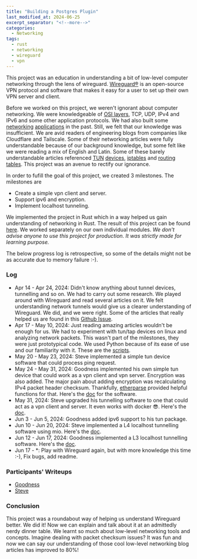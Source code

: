 ```yaml
---
title: "Building a Postgres Plugin"
last_modified_at: 2024-06-25
excerpt_separator: "<!--more-->"
categories:
  - Networking
tags:
  - rust
  - networking
  - wireguard
  - vpn
---
```


This project was an education in understanding a bit of low-level computer networking through the lens of wireguard. [Wireguard®](https://www.wireguard.com/) is an open-source VPN protocol and software that makes it easy for a user to set up their own VPN server and client.

Before we worked on this project, we weren't ignorant about computer networking. We were knowledgeable of [OSI layers](https://en.wikipedia.org/wiki/OSI_model#Layer_architecture), TCP, UDP, IPv4 and IPv6 and some other application protocols. We had also built some [networking](https://github.com/goodyduru/nitrows) [applications](https://github.com/goodyduru/simpletorrent) in the past. Still, we felt that our knowledge was insufficient. We are avid readers of engineering blogs from companies like Cloudflare and Tailscale. Some of their networking articles were fully understandable because of our background knowledge, but some felt like we were reading a mix of English and Latin. Some of these barely understandable articles referenced [TUN](https://tailscale.com/blog/throughput-improvements) [devices](https://tailscale.com/blog/more-throughput), [iptables](https://blog.cloudflare.com/how-to-drop-10-million-packets/) and [routing tables](https://tailscale.com/blog/2021-05-life-of-a-packet). This project was an avenue to rectify our ignorance.

In order to fufill the goal of this project, we created 3 milestones. The milestones are
* Create a simple vpn client and server.
* Support ipv6 and encryption.
* Implement localhost tunneling.

We implemented the project in Rust which in a way helped us gain understanding of networking in Rust. The result of this project can be found [here](https://github.com/systemEng-Learning/simple-wireguard). We worked separately on our own individual modules. *We don't advise anyone to use this project for production. It was strictly made for learning purpose.* 

The below progress log is retrospective, so some of the details might not be as accurate due to memory failure :-).

### Log
* Apr 14 - Apr 24, 2024: Didn't know anything about tunnel devices, tunnelling and so on. We had to carry out some research. We played around with Wireguard and read several articles on it. We felt understanding network tunnels would give us a clearer understanding of Wireguard. We did, and we were right. Some of the articles that really helped us are found in this [Github Issue](https://github.com/systemEng-Learning/simple-wireguard/issues/1).
* Apr 17 - May 10, 2024: Just reading amazing articles wouldn't be enough for us. We had to experiment with tun/tap devices on linux and analyzing network packets. This wasn't part of the milestones, they were just prototypical code. We used Python because of its ease of use and our familiarity with it. These are the [scripts](https://github.com/systemEng-Learning/simple-wireguard/tree/main/playtun).
* May 20 - May 23, 2024: Steve implemented a simple tun device software that could process ping request.
* May 24 - May 31, 2024: Goodness implemented his own simple tun device that could work as a vpn client and vpn server. 
Encryption was also added. The major pain about adding encryption was recalculating IPv4 packet header checksum. Thankfully, [etherparse](https://github.com/JulianSchmid/etherparse) provided helpful functions for that. Here's the [doc](https://github.com/systemEng-Learning/simple-wireguard/tree/main/tunnel-cli) for the software.
* May 31, 2024: Steve upgraded his tunnelling software to one that could act as a vpn client and server. It even works with docker 😎. Here's the [doc](https://github.com/systemEng-Learning/simple-wireguard/tree/main/tunnel-indocker).
* Jun 3 - Jun 5, 2024: Goodness added ipv6 support to his tun package. 
* Jun 10 - Jun 20, 2024: Steve implemented a L4 localhost tunnelling software using mio. Here's the [doc](https://github.com/systemEng-Learning/simple-wireguard/tree/main/tunnel-indocker/localhost-tunnel).
* Jun 12 - Jun 17, 2024: Goodness implemented a L3 localhost tunnelling software. Here's the [doc](https://github.com/systemEng-Learning/simple-wireguard/tree/main/tunnel-local).
* Jun 17 - *: Play with Wireguard again, but with more knowledge this time :-), Fix bugs, add readme.

### Participants' Writeups
* [Goodness](#)
* [Steve](#)

### Conclusion
This project was a roundabout way of helping us understand Wireguard better. We did it! Now we can explain and talk about it at an admittedly nerdy dinner table. We learnt so much about low-level networking tools and concepts. Imagine dealing with packet checksum issues? It was fun and now we can say our understanding of those cool low-level networking blog articles has improved to 80%!